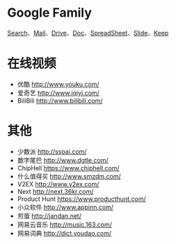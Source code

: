 # Google Family
[Search](https://www.google.com.hk/)、[Mail](https://mail.google.com/mail/u/0/)、[Drive](https://drive.google.com/drive/)、[Doc](https://docs.google.com/document/u/0/)、[SpreadSheet](https://docs.google.com/spreadsheets/u/0/)、[Slide](https://docs.google.com/presentation/u/0/)、[Keep](https://keep.google.com/)

# 在线视频
- 优酷 http://www.youku.com/
- 爱奇艺 http://www.iqiyi.com/
- BiliBili http://www.bilibili.com/

# 其他
- 少数派 http://sspai.com/
- 数字尾巴 http://www.dgtle.com/
- ChipHell https://www.chiphell.com/
- 什么值得买 http://www.smzdm.com/
- V2EX http://www.v2ex.com/
- Next http://next.36kr.com/
- Product Hunt https://www.producthunt.com/
- 小众软件 http://www.appinn.com/
- 煎蛋 http://jandan.net/
- 网易云音乐 http://music.163.com/
- 网易词典 http://dict.youdao.com/

